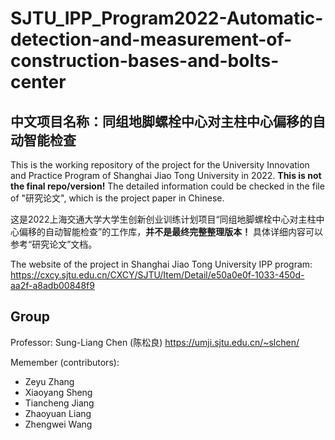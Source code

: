 # SJTU_IPP_Program2022-Automatic-detection-and-measurement-of-construction-bases-and-bolts-center

## 中文项目名称：同组地脚螺栓中心对主柱中心偏移的自动智能检查

This is the working repository of the project for the University Innovation and Practice Program of Shanghai Jiao Tong University in 2022. **This is not the final repo/version!** 
The detailed information could be checked in the file of "研究论文", which is the project paper in Chinese.



这是2022上海交通大学大学生创新创业训练计划项目“同组地脚螺栓中心对主柱中心偏移的自动智能检查”的工作库，**并不是最终完整整理版本！** 具体详细内容可以参考“研究论文”文档。

The website of the project in Shanghai Jiao Tong University IPP program: 
<https://cxcy.sjtu.edu.cn/CXCY/SJTU/Item/Detail/e50a0e0f-1033-450d-aa2f-a8adb00848f9>

## Group

Professor: Sung-Liang Chen (陈松良)
<https://umji.sjtu.edu.cn/~slchen/>

Memember (contributors):

- Zeyu Zhang
- Xiaoyang Sheng 
- Tiancheng Jiang
- Zhaoyuan Liang
- Zhengwei Wang
